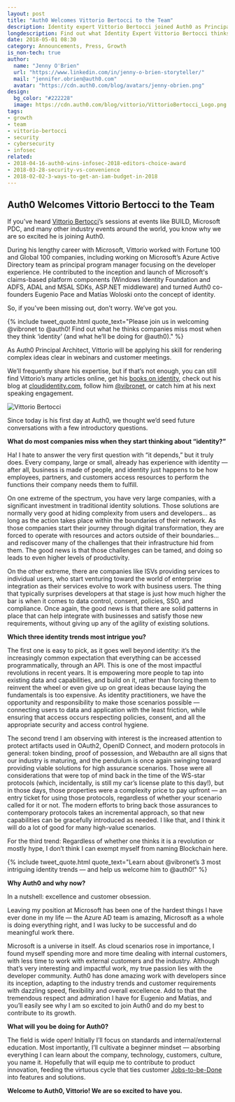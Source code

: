 ```yaml
---
layout: post
title: "Auth0 Welcomes Vittorio Bertocci to the Team"
description: Identity expert Vittorio Bertocci joined Auth0 as Principal Architect. Find out what he thinks companies miss when they think ‘identity.’
longdescription: Find out what Identity Expert Vittorio Bertocci thinks companies miss when they think ‘identity,’ his picks for the 3 most intriguing trends in identity today, and his initial plans for his new role as Auth0 Principal Architect.
date: 2018-05-01 08:30
category: Announcements, Press, Growth
is_non-tech: true
author:
  name: "Jenny O'Brien"
  url: "https://www.linkedin.com/in/jenny-o-brien-storyteller/"
  mail: "jennifer.obrien@auth0.com"
  avatar: "https://cdn.auth0.com/blog/avatars/jenny-obrien.png"
design:
  bg_color: "#222228"
  image: https://cdn.auth0.com/blog/vittorio/VittorioBertocci_Logo.png
tags:
- growth
- team
- vittorio-bertocci
- security
- cybersecurity
- infosec
related:
- 2018-04-16-auth0-wins-infosec-2018-editors-choice-award
- 2018-03-28-security-vs-convenience
- 2018-02-02-3-ways-to-get-an-iam-budget-in-2018
---
```


## Auth0 Welcomes Vittorio Bertocci to the Team

If you’ve heard [Vittorio Bertocci](https://www.linkedin.com/in/vittoriobertocci/)’s sessions at events like BUILD, Microsoft PDC, and many other industry events around the world, you know why we are so excited he is joining Auth0. 

During his lengthy career with Microsoft, Vittorio worked with Fortune 100 and Global 100 companies, including working on Microsoft’s Azure Active Directory team as principal program manager focusing on the developer experience. He contributed to the inception and launch of Microsoft's claims-based platform components (Windows Identity Foundation and ADFS, ADAL and MSAL SDKs, ASP.NET middleware) and turned Auth0 co-founders Eugenio Pace and Matías Woloski onto the concept of identity.

So, if you’ve been missing out, don’t worry. We’ve got you.

{% include tweet_quote.html quote_text="Please join us in welcoming @vibronet to @auth0! Find out what he thinks companies miss most when they think ‘identity’ (and what he’ll be doing for @auth0)." %} 

As Auth0 Principal Architect, Vittorio will be applying his skill for rendering complex ideas clear in webinars and customer meetings.

We’ll frequently share his expertise, but if that’s not enough, you can still find Vittorio’s many articles online, get his [books on identity](https://www.amazon.com/Vittorio-Bertocci/e/B001JSFAPC/ref=sr_ntt_srch_lnk_2?qid=1524600242&sr=8-2-fkmr0), check out his blog at [cloudidentity.com](http://www.cloudidentity.com/blog/), follow him [@vibronet](https://twitter.com/vibronet), or catch him at his next speaking engagement.

![Vittorio Bertocci](https://cdn.auth0.com/blog/vittorio/Vittorio_193.jpg)

Since today is his first day at Auth0, we thought we’d seed future conversations with a few introductory questions. 

**What do most companies miss when they start thinking about “identity?”**

Ha! I hate to answer the very first question with “it depends,” but it truly does. Every company, large or small, already has experience with identity — after all, business is made of people, and identity just happens to be how employees, partners, and customers access resources to perform the functions their company needs them to fulfill.

On one extreme of the spectrum, you have very large companies, with a significant investment in traditional identity solutions. Those solutions are normally very good at hiding complexity from users and developers… as long as the action takes place within the boundaries of their network. As those companies start their journey through digital transformation, they are forced to operate with resources and actors outside of their boundaries… and rediscover many of the challenges that their infrastructure hid from them. The good news is that those challenges can be tamed, and doing so leads to even higher levels of productivity.

On the other extreme, there are companies like ISVs providing services to individual users, who start venturing toward the world of enterprise integration as their services evolve to work with business users. The thing that typically surprises developers at that stage is just how much higher the bar is when it comes to data control, consent, policies, SSO, and compliance. Once again, the good news is that there are solid patterns in place that can help integrate with businesses and satisfy those new requirements, without giving up any of the agility of existing solutions.

**Which three identity trends most intrigue you?**

The first one is easy to pick, as it goes well beyond identity: it’s the increasingly common expectation that everything can be accessed programmatically, through an API. This is one of the most impactful revolutions in recent years. It is empowering more people to tap into existing data and capabilities, and build on it, rather than forcing them to reinvent the wheel or even give up on great ideas because laying the fundamentals is too expensive. As identity practitioners, we have the opportunity and responsibility to make those scenarios possible —connecting users to data and application with the least friction, while ensuring that access occurs respecting policies, consent, and all the appropriate security and access control hygiene.

The second trend I am observing with interest is the increased attention to protect artifacts used in OAuth2, OpenID Connect, and modern protocols in general: token binding, proof of possession, and Webauthn are all signs that our industry is maturing, and the pendulum is once again swinging toward providing viable solutions for high assurance scenarios. Those were all considerations that were top of mind back in the time of the WS-star protocols (which, incidentally, is still my car’s license plate to this day!), but in those days, those properties were a complexity price to pay upfront — an entry ticket for using those protocols, regardless of whether your scenario called for it or not. The modern efforts to bring back those assurances to contemporary protocols takes an incremental approach, so that new capabilities can be gracefully introduced as needed. I like that, and I think it will do a lot of good for many high-value scenarios.

For the third trend: Regardless of whether one thinks it is a revolution or mostly hype, I don’t think I can exempt myself from naming Blockchain here.

{% include tweet_quote.html quote_text="Learn about @vibronet’s 3 most intriguing identity trends — and help us welcome him to @auth0!" %} 

**Why Auth0 and why now?**

In a nutshell: excellence and customer obsession.

Leaving my position at Microsoft has been one of the hardest things I have ever done in my life — the Azure AD team is amazing, Microsoft as a whole is doing everything right, and I was lucky to be successful and do meaningful work there. 

Microsoft is a universe in itself. As cloud scenarios rose in importance, I found myself spending more and more time dealing with internal customers, with less time to work with external customers and the industry. Although that’s very interesting and impactful work, my true passion lies with the developer community. Auth0 has done amazing work with developers since its inception, adapting to the industry trends and customer requirements with dazzling speed, flexibility and overall excellence. Add to that the tremendous respect and admiration I have for Eugenio and Matías, and you’ll easily see why I am so excited to join Auth0 and do my best to contribute to its growth.

**What will you be doing for Auth0?**

The field is wide open! Initially I’ll focus on standards and internal/external education. Most importantly, I’ll cultivate a beginner mindset — absorbing everything I can learn about the company, technology, customers, culture, you name it. Hopefully that will equip me to contribute to product innovation, feeding the virtuous cycle that ties customer [Jobs-to-be-Done](https://auth0.com/resources/webinars/the-jobs-to-be-done-framework) into features and solutions. 

**Welcome to Auth0, Vittorio! We are so excited to have you.**
